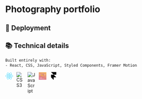 # Photography portfolio

## 🔭 Deployment

## 📚 Technical details

```
Built entirely with:
- React, CSS, JavaScript, Styled Components, Framer Motion
```

[<img align="left" alt="ReactJS" title="ReactJS" width="25px" src="./public/logo192.png" style="padding-right:10px;" />](https://reactjs.org/)
[<img align="left" alt="CSS3" title="CSS" width="25px" src="https://cdn.jsdelivr.net/gh/devicons/devicon/icons/css3/css3-original.svg" style="padding-right:10px;" />](https://developer.mozilla.org/en-US/docs/Web/CSS)
[<img align="left" alt="JavaScript" title="JavaScript" width="25px" src="https://cdn.jsdelivr.net/gh/devicons/devicon/icons/javascript/javascript-original.svg" style="padding-right:10px;" />](https://developer.mozilla.org/en-US/docs/Web/JavaScript)
[<img align="left" alt="Styled Components" title="Styled Components" width="25px" src="./src/img/styled-components-logo.png" style="padding-right:10px;" />](https://styled-components.com/)
[<img align="left" alt="Framer Motion" title="Framer Motion" width="25px" src="./src/img/framer-logo.png" style="padding-right:10px;" />](https://www.framer.com/motion/)
<br>
<br>
